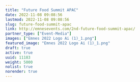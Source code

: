 ```yaml
---
title: "Future Food Summit APAC"
date: 2022-11-08 09:08:56
lastmod: 2022-11-08 09:08:56
slug: future-food-summit-apac
link: http://emnesevents.com/2nd-future-food-summit-apac/
partner_type: ["Event-Media"]
images: ["Emnes 2022 Logo Ai (1)_1.png"]
featured_image: "Emnes 2022 Logo Ai (1)_1.png"
draft: true
active: true
uuid: 11183
weight: 5000
nolist: true
norender: true
---
```

